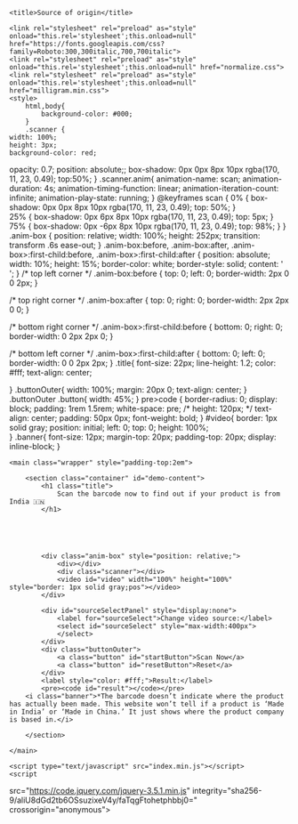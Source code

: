 <!doctype html>
<html lang="en">

<head>
    <meta charset="utf-8">
    <meta name="viewport" content="width=device-width, initial-scale=1">
    <meta name="author" content="ZXing for JS">

    <title>Source of origin</title>

    <link rel="stylesheet" rel="preload" as="style" onload="this.rel='stylesheet';this.onload=null" href="https://fonts.googleapis.com/css?family=Roboto:300,300italic,700,700italic">
    <link rel="stylesheet" rel="preload" as="style" onload="this.rel='stylesheet';this.onload=null" href="normalize.css">
    <link rel="stylesheet" rel="preload" as="style" onload="this.rel='stylesheet';this.onload=null" href="milligram.min.css">
    <style>
        html,body{
            background-color: #000;
        }
        .scanner {
	width: 100%;
	height: 3px;
	background-color: red;
  opacity: 0.7;
  position: absolute;;
  box-shadow: 0px 0px 8px 10px rgba(170, 11, 23, 0.49);
  top:50%;
}
.scanner.anim{
    animation-name: scan;
  animation-duration: 4s;
  animation-timing-function: linear;
  animation-iteration-count: infinite;
  animation-play-state: running;
}
@keyframes scan {
  0% {
    box-shadow: 0px 0px 8px 10px rgba(170, 11, 23, 0.49);
    top: 50%;
  }  
  25% {
    box-shadow: 0px 6px 8px 10px rgba(170, 11, 23, 0.49);
    top: 5px;
  }
  75% {
    box-shadow: 0px -6px 8px 10px rgba(170, 11, 23, 0.49);
    top: 98%;
  }
}
.anim-box {
	position: relative;
	width: 100%;
	height: 252px;
	transition: transform .6s ease-out;
}
.anim-box:before, .anim-box:after, .anim-box>:first-child:before, .anim-box>:first-child:after {
	position: absolute;
	width: 10%; height: 15%;
	border-color: white; 
	border-style: solid;
	content: ' ';
}
/* top left corner */
.anim-box:before {
	top: 0; left: 0;
	border-width: 2px 0 0 2px;
}

/* top right corner */
.anim-box:after {
	top: 0; right: 0;
	border-width: 2px 2px 0 0;
}

/* bottom right corner */
.anim-box>:first-child:before {
	bottom: 0; right: 0;
	border-width: 0 2px 2px 0;
}

/* bottom left corner */
.anim-box>:first-child:after {
	bottom: 0; left: 0;
	border-width: 0 0 2px 2px;
}
.title{
    font-size: 22px;
    line-height: 1.2;
    color: #fff;
    text-align: center;

}
.buttonOuter{
    width: 100%;
    margin: 20px 0;
    text-align: center;
}
.buttonOuter .button{
    width: 45%;
}
pre>code {
    border-radius: 0;
    display: block;
    padding: 1rem 1.5rem;
    white-space: pre;
    /* height: 120px; */
    text-align: center;
    padding: 50px 0px;
    font-weight: bold;
}
#video{
border: 1px solid gray;
    position: initial;
    left: 0;
    top: 0;
    height: 100%;	    
}
.banner{
    font-size: 12px;
    margin-top: 20px;
    padding-top: 20px;
    display: inline-block;
}
    </style>
</head>

<body>

    <main class="wrapper" style="padding-top:2em">

        <section class="container" id="demo-content">
            <h1 class="title">
                Scan the barcode now to find out if your product is from India 🇮🇳
            </h1>

            

            

            <div class="anim-box" style="position: relative;">
                <div></div>
                <div class="scanner"></div>
                <video id="video" width="100%" height="100%"  style="border: 1px solid gray;pos"></video>
            </div>

            <div id="sourceSelectPanel" style="display:none">
                <label for="sourceSelect">Change video source:</label>
                <select id="sourceSelect" style="max-width:400px">
                </select>
            </div>
            <div class="buttonOuter">
                <a class="button" id="startButton">Scan Now</a>
                <a class="button" id="resetButton">Reset</a>
            </div>
            <label style="color: #fff;">Result:</label>
            <pre><code id="result"></code></pre>
	    <i class="banner">*The barcode doesn’t indicate where the product has actually been made. This website won’t tell if a product is ‘Made in India’ or ‘Made in China.’ It just shows where the product company is based in.</i>

        </section>

    </main>

    <script type="text/javascript" src="index.min.js"></script>
    <script
  src="https://code.jquery.com/jquery-3.5.1.min.js"
  integrity="sha256-9/aliU8dGd2tb6OSsuzixeV4y/faTqgFtohetphbbj0="
  crossorigin="anonymous"></script>
    <script type="text/javascript">
        window.addEventListener('load', function () {
            let selectedDeviceId;
            const codeReader = new ZXing.BrowserBarcodeReader()
            console.log('ZXing code reader initialized')
            codeReader.getVideoInputDevices()
                .then((videoInputDevices) => {
                    const sourceSelect = document.getElementById('sourceSelect')
                    selectedDeviceId = videoInputDevices[0].deviceId
                    if (videoInputDevices.length > 1) {
                        videoInputDevices.forEach((element) => {
                            const sourceOption = document.createElement('option')
                            sourceOption.text = element.label
                            sourceOption.value = element.deviceId
                            sourceSelect.appendChild(sourceOption)
                        })

                        sourceSelect.onchange = () => {
                            selectedDeviceId = sourceSelect.value;
                        }

                        const sourceSelectPanel = document.getElementById('sourceSelectPanel')
                        sourceSelectPanel.style.display = 'block'
                    }

                    document.getElementById('startButton').addEventListener('click', () => {
                        $('.scanner').addClass('anim');
                            $('.scanner').show();
                        codeReader.decodeOnceFromVideoDevice(selectedDeviceId, 'video').then((result) => {
                            var coo;
                            var barcode_size = parseInt(result.text.substring(0,3));
                            console.log(typeof(barcode_size));
                            if(barcode_size >= 000 && barcode_size <= 19){
                                coo = "U.S. and Canada";
                            }
                            if(barcode_size >= 20 && barcode_size <= 29){
                                coo = "Restricted distribution";
                            }
                            if(barcode_size >= 30 && barcode_size <= 39){
                                coo = "U.S. drugs";
                            }
                            if(barcode_size >= 40 && barcode_size <= 49){
                                coo = "Restricted distribution (MO defined)";
                            }  
                            if(barcode_size >= 50 && barcode_size <= 59){
                                coo = "Coupons";
                            }
                            if(barcode_size >= 60 && barcode_size <= 99){
                                coo = "U.S. and Canada";
                            }
                            if(barcode_size >= 100 && barcode_size <= 139){
                                coo = "U.S. and Canada";
                            } 
                            if(barcode_size >= 200 && barcode_size <= 299){
                                coo = "Restricted distribution";
                            } 
                            if(barcode_size >= 300 && barcode_size <= 379){
                                coo = "France and Monaco";
                            } 
                            if(barcode_size == 380){
                                coo = "Bulgaria";
                            } 
                            if(barcode_size == 383){
                                coo = "Slovenia";
                            }
                            if(barcode_size == 385){
                                coo = "Croatia";
                            } 
                            if(barcode_size == 387){
                                coo = "Bosnia and Herzegovina";
                            } 
                            if(barcode_size == 389){
                                coo = "Montenegro";
                            } 
                            if(barcode_size >= 400 && barcode_size <= 440){
                                coo = "Germany";
                            } 
                            if(barcode_size >= 450 && barcode_size <= 459){
                                coo = "Japan";
                            } 
                            if(barcode_size >= 460 && barcode_size <= 469){
                                coo = "Russia";
                            }
                            if(barcode_size == 470){
                                coo = "Kyrgyzstan";
                            } 
                            if(barcode_size == 471){
                                coo = "Taiwan";
                            }
                            if(barcode_size == 474){
                                coo = "Estonia";
                            }
                            if(barcode_size == 475){
                                coo = "Latvia";
                            }
                            if(barcode_size == 476){
                                coo = "Azerbaijan";
                            }
                            if(barcode_size == 477){
                                coo = "Lithuania";
                            }
                            if(barcode_size == 478){
                                coo = "Uzbekistan";
                            }
                            if(barcode_size == 479){
                                coo = "Sri Lanka";
                            }
                            if(barcode_size == 480){
                                coo = "Philippines";
                            }
                            if(barcode_size == 481){
                                coo = "Belarus";
                            }
                            if(barcode_size == 482){
                                coo = "Ukraine";
                            }
                            if(barcode_size == 484){
                                coo = "Moldova";
                            }
                            if(barcode_size == 485){
                                coo = "Armenia";
                            }
                            if(barcode_size == 486){
                                coo = "Georgia";
                            }
                            if(barcode_size == 487){
                                coo = "Kazakhstan";
                            }
                            if(barcode_size == 488){
                                coo = "Tajikistan";
                            }
                            if(barcode_size == 489){
                                coo = "Hong Kong SAR";
                            }
                            if(barcode_size >= 490 && barcode_size <= 499){
                                coo = "Japan";
                            }
                            if(barcode_size >= 500 && barcode_size <= 509){
                                coo = "United Kingdom";
                            }
                            if(barcode_size >= 520 && barcode_size <= 521){
                                coo = "Greece";
                            }
                            if(barcode_size == 528){
                                coo = "Lebanon";
                            }
                            if(barcode_size == 529){
                                coo = "Cyprus";
                            }
                            if(barcode_size == 530){
                                coo = "Albania";
                            }
                            if(barcode_size == 531){
                                coo = "Macedonia";
                            }
                            if(barcode_size == 535){
                                coo = "Malta";
                            }
                            if(barcode_size == 539){
                                coo = "Ireland";
                            }
                            if(barcode_size >= 540 && barcode_size <= 549){
                                coo = "Belgium and Luxembourg";
                            }
                            if(barcode_size == 560){
                                coo = "Portugal";
                            }
                            if(barcode_size == 569){
                                coo = "Iceland";
                            }
                            if(barcode_size >= 570 && barcode_size <= 579){
                                coo = "Denmark, Faroe Islands and Greenland";
                            }
                            if(barcode_size == 590){
                                coo = "Poland";
                            } 
                            if(barcode_size == 594){
                                coo = "Romania";
                            } 
                            if(barcode_size == 599){
                                coo = "Hungary";
                            } 
                            if(barcode_size >= 600 && barcode_size <= 601){
                                coo = "South Africa";
                            }
                            if(barcode_size == 603){
                                coo = "Ghana";
                            }
                            if(barcode_size == 604){
                                coo = "Senegal";
                            }
                            if(barcode_size == 608){
                                coo = "Bahrain";
                            }
                            if(barcode_size == 609){
                                coo = "Mauritius";
                            }
                            if(barcode_size == 611){
                                coo = "Morocco";
                            }
                            if(barcode_size == 613){
                                coo = "Algeria";
                            }
                            if(barcode_size == 615){
                                coo = "Nigeria";
                            }
                            if(barcode_size == 616){
                                coo = "Kenya";
                            }
                            if(barcode_size == 890){
                                coo = "India";
                            } 
                            if(barcode_size >= 690 && barcode_size <= 695){
                                coo = "China, The People’s Republic";
                            }
                            if(barcode_size >= 700 && barcode_size <= 709){
                                coo = "Norway";
                            }
                            if(barcode_size >= 730 && barcode_size <= 739){
                                coo = "Sweden : EAN/GS1 Sweden";
                            }
                            if(barcode_size >= 760 && barcode_size <= 769){
                                coo = "Sweden : EAN/GS1 Sweden";
                            }
                            if (barcode_size >= 770 && barcode_size <= 771) {
                                coo = "Colombia";
                            }
                            if (barcode_size >= 800 && barcode_size <= 839) {
                                coo = "Italy, San Marino and Vatican City";
                            }
                            if (barcode_size >= 840 && barcode_size <= 849) {
                                coo = "Spain and Andorra";
                            }
                            if (barcode_size >= 870 && barcode_size <= 879) {
                                coo = "Netherlands";
                            }
                            if (barcode_size >= 900 && barcode_size <= 919) {
                                coo = "Austria";
                            }
                            if (barcode_size >= 930 && barcode_size <= 939) {
                                coo = "Australia";
                            }
                            if (barcode_size >= 940 && barcode_size <= 949) {
                                coo = "New Zealand";
                            }
                            
                            document.getElementById('result').textContent = coo;
                            $('.scanner').removeClass('anim');
                            $('.scanner').hide();
                        }).catch((err) => {
                            console.error(err)
                            document.getElementById('result').textContent = err;
                            $('.scanner').removeClass('anim');
                            $('.scanner').show();
                        })
                        console.log(`Started continous decode from camera with id ${selectedDeviceId}`)
                    })

                    document.getElementById('resetButton').addEventListener('click', () => {
                        document.getElementById('result').textContent = '';
                        codeReader.reset();
                        console.log('Reset.');
                        $('.scanner').removeClass('anim');
                            $('.scanner').show();
                    })

                })
                .catch((err) => {
                    console.error(err)
                })
        })
    </script>

</body>

</html>
